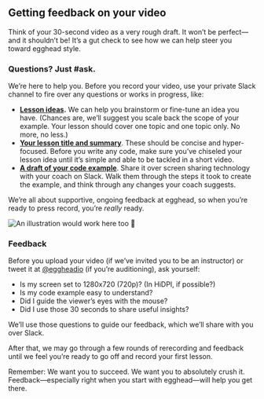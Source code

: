 ## Getting feedback on your video
Think of your 30-second video as a very rough draft. It won’t be perfect—and it shouldn’t be! It’s a gut check to see how we can help steer you toward egghead style.


### Questions? Just #ask.

We’re here to help you. Before you record your video, use your private Slack channel to fire over any questions or works in progress, like:

- [**Lesson ideas**](https://paper.dropbox.com/doc/02-What-should-you-teach-ebbyW6MTdvsU8GPCkJUn3)**.** We can help you brainstorm or fine-tune an idea you have. (Chances are, we’ll suggest you scale back the scope of your example. Your lesson should cover one topic and one topic only. No more, no less.)
- [**Your lesson title and summary**](https://paper.dropbox.com/doc/04-Write-the-title-and-summary-iVzKqXCdSUWZbV5oKOrST). These should be concise and hyper-focused. Before you write any code, make sure you’ve chiseled your lesson idea until it’s simple and able to be tackled in a short video.
- [**A draft of your code example**](https://paper.dropbox.com/doc/05-Create-your-code-example-cDZZONYRKCLyHsIKaIuSY). Share it over screen sharing technology with your coach on Slack. Walk them through the steps it took to create the example, and think through any changes your coach suggests.

We’re all about supportive, ongoing feedback at egghead, so when you’re ready to press record, you’re *really* ready.


![An illustration would work here too 🙂](https://media1.giphy.com/media/111ebonMs90YLu/giphy.gif)

### Feedback

Before you upload your video (if we’ve invited you to be an instructor) or tweet it at [@eggheadio](https://twitter.com/eggheadio) (if you’re auditioning), ask yourself:


- Is my screen set to 1280x720 (720p)? (In HiDPI, if possible?)
- Is my code example easy to understand?
- Did I guide the viewer’s eyes with the mouse?
- Did I use those 30 seconds to share useful insights?

We’ll use those questions to guide our feedback, which we’ll share with you over Slack.

After that, we may go through a few rounds of rerecording and feedback until we feel you’re ready to go off and record your first lesson.

Remember: We want you to succeed. We want you to absolutely crush it. Feedback—especially right when you start with egghead—will help you get there.
